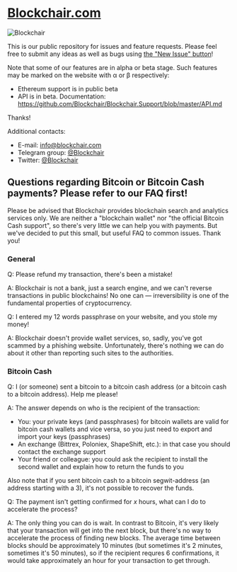 # [Blockchair.com](https://blockchair.com/)

![Blockchair](https://raw.githubusercontent.com/Blockchair/Blockchair.Support/master/hello.jpg "Hello there!")

This is our public repository for issues and feature requests. Please feel free to submit any ideas as well as bugs using [the "New Issue" button](https://github.com/Blockchair/Blockchair.Support/issues/new)!

Note that some of our features are in alpha or beta stage. Such features may be marked on the website with α or β respectively:
* Ethereum support is in public beta
* API is in beta. Documentation: https://github.com/Blockchair/Blockchair.Support/blob/master/API.md

Thanks!

Additional contacts:
* E-mail: [info@blockchair.com](mailto:info@blockchair.com)
* Telegram group: [@Blockchair](https://telegram.me/Blockchair)
* Twitter: [@Blockchair](https://twitter.com/Blockchair)

## Questions regarding Bitcoin or Bitcoin Cash payments? Please refer to our **FAQ** first!

Please be advised that Blockchair provides blockchain search and analytics services only. We are neither a "blockchain wallet" nor "the official Bitcoin Cash support", so there's very little we can help you with payments. But we've decided to put this small, but useful FAQ to common issues. Thank you!

### General

Q: Please refund my transaction, there's been a mistake!

A: Blockchair is not a bank, just a search engine, and we can't reverse transactions in public blockchains! No one can — irreversibility is one of the fundamental properties of cryptocurrency.

Q: I entered my 12 words passphrase on your website, and you stole my money!

A: Blockchair doesn't provide wallet services, so, sadly, you've got scammed by a phishing website. Unfortunately, there's nothing we can do about it other than reporting such sites to the authorities.

### Bitcoin Cash

Q: I (or someone) sent a bitcoin to a bitcoin cash address (or a bitcoin cash to a bitcoin address). Help me please!

A: The answer depends on who is the recipient of the transaction:
* You: your private keys (and passphrases) for bitcoin wallets are valid for bitcoin cash wallets and vice versa, so you just need to export and import your keys (passphrases) 
* An exchange (Bittrex, Poloniex, ShapeShift, etc.): in that case you should contact the exchange support
* Your friend or colleague: you could ask the recipient to install the second wallet and explain how to return the funds to you

Also note that if you sent bitcoin cash to a bitcoin segwit-address (an address starting with a 3), it's not possible to recover the funds.

Q: The payment isn't getting confirmed for *x* hours, what can I do to accelerate the process?

A: The only thing you can do is wait. In contrast to Bitcoin, it's very likely that your transaction will get into the next block, but there's no way to accelerate the process of finding new blocks. The average time between blocks should be approximately 10 minutes (but sometimes it's 2 minutes, sometimes it's 50 minutes), so if the recipient requres 6 confirmations, it would take approximately an hour for your transaction to get through.
